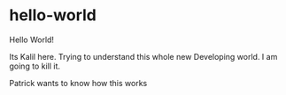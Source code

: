 # hello-world

Hello World!

Its Kalil here. Trying to understand this whole new Developing world.
I am going to kill it.

Patrick wants to know how this works
